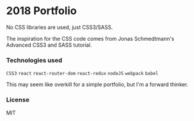 # 2018 Portfolio

No CSS libraries are used, just CSS3/SASS. 

The inspiration for the CSS code comes from Jonas Schmedtmann's Advanced CSS3 and SASS tutorial. 

### Technologies used

`CSS3` `react` `react-router-dom` `react-redux` `nodeJS` `webpack` `babel`

This may seem like overkill for a simple portfolio, but I'm a forward thinker.

### License

MIT


